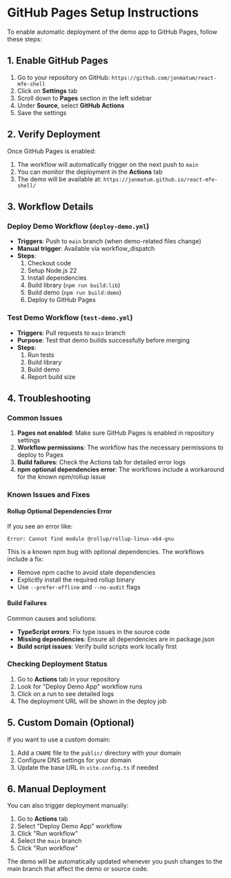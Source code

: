 # GitHub Pages Setup Instructions

To enable automatic deployment of the demo app to GitHub Pages, follow these steps:

## 1. Enable GitHub Pages

1. Go to your repository on GitHub: `https://github.com/jonmatum/react-mfe-shell`
2. Click on **Settings** tab
3. Scroll down to **Pages** section in the left sidebar
4. Under **Source**, select **GitHub Actions**
5. Save the settings

## 2. Verify Deployment

Once GitHub Pages is enabled:

1. The workflow will automatically trigger on the next push to `main`
2. You can monitor the deployment in the **Actions** tab
3. The demo will be available at: `https://jonmatum.github.io/react-mfe-shell/`

## 3. Workflow Details

### Deploy Demo Workflow (`deploy-demo.yml`)
- **Triggers**: Push to `main` branch (when demo-related files change)
- **Manual trigger**: Available via workflow_dispatch
- **Steps**:
  1. Checkout code
  2. Setup Node.js 22
  3. Install dependencies
  4. Build library (`npm run build:lib`)
  5. Build demo (`npm run build:demo`)
  6. Deploy to GitHub Pages

### Test Demo Workflow (`test-demo.yml`)
- **Triggers**: Pull requests to `main` branch
- **Purpose**: Test that demo builds successfully before merging
- **Steps**:
  1. Run tests
  2. Build library
  3. Build demo
  4. Report build size

## 4. Troubleshooting

### Common Issues

1. **Pages not enabled**: Make sure GitHub Pages is enabled in repository settings
2. **Workflow permissions**: The workflow has the necessary permissions to deploy to Pages
3. **Build failures**: Check the Actions tab for detailed error logs
4. **npm optional dependencies error**: The workflows include a workaround for the known npm/rollup issue

### Known Issues and Fixes

#### Rollup Optional Dependencies Error
If you see an error like:
```
Error: Cannot find module @rollup/rollup-linux-x64-gnu
```

This is a known npm bug with optional dependencies. The workflows include a fix:
- Remove npm cache to avoid stale dependencies
- Explicitly install the required rollup binary
- Use `--prefer-offline` and `--no-audit` flags

#### Build Failures
Common causes and solutions:
- **TypeScript errors**: Fix type issues in the source code
- **Missing dependencies**: Ensure all dependencies are in package.json
- **Build script issues**: Verify build scripts work locally first

### Checking Deployment Status

1. Go to **Actions** tab in your repository
2. Look for "Deploy Demo App" workflow runs
3. Click on a run to see detailed logs
4. The deployment URL will be shown in the deploy job

## 5. Custom Domain (Optional)

If you want to use a custom domain:

1. Add a `CNAME` file to the `public/` directory with your domain
2. Configure DNS settings for your domain
3. Update the base URL in `vite.config.ts` if needed

## 6. Manual Deployment

You can also trigger deployment manually:

1. Go to **Actions** tab
2. Select "Deploy Demo App" workflow
3. Click "Run workflow"
4. Select the `main` branch
5. Click "Run workflow"

The demo will be automatically updated whenever you push changes to the main branch that affect the demo or source code.
